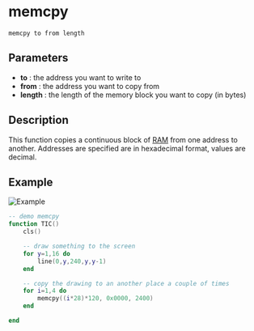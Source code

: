 # memcpy

`memcpy to from length`

## Parameters

* **to** : the address you want to write to
* **from** : the address you want to copy from
* **length** : the length of the memory block you want to copy (in bytes)

## Description

This function copies a continuous block of [RAM](RAM) from one address to another.
Addresses are specified are in hexadecimal format, values are decimal.

## Example

![Example](https://imgur.com/azJq4Ak.png)

``` lua
-- demo memcpy
function TIC()
	cls()

	-- draw something to the screen
	for y=1,16 do
		line(0,y,240,y,y-1)
	end

	-- copy the drawing to an another place a couple of times
	for i=1,4 do
		memcpy((i*28)*120, 0x0000, 2400)
	end

end
```